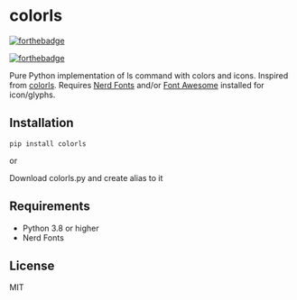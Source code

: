 # colorls

[![forthebadge](https://forthebadge.com/images/badges/made-with-python.svg)](https://forthebadge.com)

[![forthebadge](https://forthebadge.com/images/badges/works-on-my-machine.svg)](https://forthebadge.com)

Pure Python implementation of ls command with colors and icons. Inspired from [colorls](https://github.com/athityakumar/colorls). Requires [Nerd Fonts](https://github.com/ryanoasis/nerd-fonts/blob/master/readme.md) and/or [Font Awesome](https://fontawesome.com/) installed for icon/glyphs.

## Installation
`pip install colorls` 

or

Download colorls.py and create alias to it
## Requirements
- Python 3.8 or higher
- Nerd Fonts

## License
MIT
